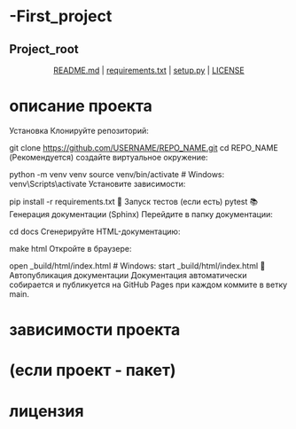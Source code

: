 # -First_project

## Project_root

<p align="center">
  <a href="#описание-проекта">README.md</a> |
  <a href="#зависимости-проекта">requirements.txt</a> |
  <a href="#(если-проект-пакет)">setup.py</a> |
  <a href="#лицензия">LICENSE</a>
</p>

# описание проекта
Установка
Клонируйте репозиторий:

git clone https://github.com/USERNAME/REPO_NAME.git
cd REPO_NAME
(Рекомендуется) создайте виртуальное окружение:

python -m venv venv
source venv/bin/activate  # Windows: venv\Scripts\activate
Установите зависимости:

pip install -r requirements.txt
🧪 Запуск тестов (если есть)
pytest
📚 Генерация документации (Sphinx)
Перейдите в папку документации:

cd docs
Сгенерируйте HTML-документацию:

make html
Откройте в браузере:

open _build/html/index.html  # Windows: start _build/html/index.html
🚀 Автопубликация документации
Документация автоматически собирается и публикуется на GitHub Pages при каждом коммите в ветку main.

# зависимости проекта


# (если проект - пакет)

# лицензия
